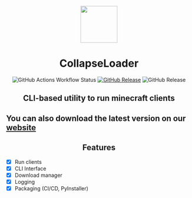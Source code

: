 <p align=center><img src="https://github.com/dest4590/CollapseLoader/assets/80628386/190926bf-cde4-4de4-a35f-476eb9d9ac7b" width=100></p>

<h1 align=center>CollapseLoader</h1>

<p align=center>
<img alt="GitHub Actions Workflow Status" src="https://img.shields.io/github/actions/workflow/status/dest4590/CollapseLoader/main.yml?style=for-the-badge&logo=circleci&color=%2382B155">
<a href="https://github.com/dest4590/CollapseLoader/releases/latest" target=_blank><img alt="GitHub Release" src="https://img.shields.io/github/v/release/dest4590/CollapseLoader?display_name=tag&style=for-the-badge&logo=alwaysdata"></a>
<img alt="GitHub Release" src="https://img.shields.io/github/v/release/dest4590/CollapseLoader?include_prereleases&display_name=tag&style=for-the-badge&logo=buffer">

</p>

<h2 align=center>CLI-based utility to run minecraft clients</h2> 

<h2>You can also download the latest version on our <a href="https://collapseloader.org">website</a></h2>

<h2 align=center>Features</h2>

* [X] Run clients
* [X] CLI Interface
* [X] Download manager
* [X] Logging
* [X] Packaging (CI/CD, PyInstaller)
